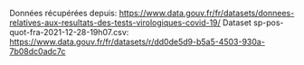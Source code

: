 Données récupérées depuis: https://www.data.gouv.fr/fr/datasets/donnees-relatives-aux-resultats-des-tests-virologiques-covid-19/
Dataset sp-pos-quot-fra-2021-12-28-19h07.csv: https://www.data.gouv.fr/fr/datasets/r/dd0de5d9-b5a5-4503-930a-7b08dc0adc7c
